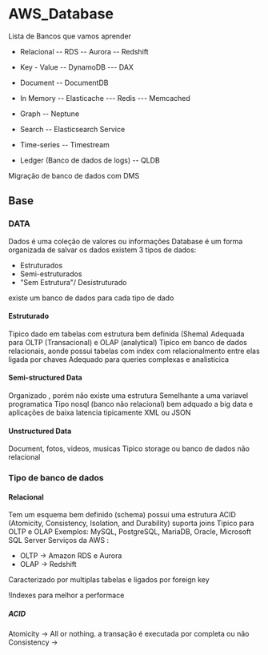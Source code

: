 # AWS_Database

Lista de Bancos que vamos aprender

- Relacional
-- RDS
-- Aurora
-- Redshift

- Key - Value
-- DynamoDB
--- DAX

- Document
-- DocumentDB

- In Memory
-- Elasticache
--- Redis
--- Memcached

- Graph
-- Neptune

- Search
-- Elasticsearch Service

- Time-series
-- Timestream

- Ledger (Banco de dados de logs)
-- QLDB

Migração de banco de dados com DMS

## Base

### DATA

Dados é uma coleção de valores ou informações
Database é um forma organizada de salvar os dados
existem 3 tipos de dados:
- Estruturados
- Semi-estruturados
- "Sem Estrutura"/ Desistruturado

existe um banco de dados para cada tipo de dado

#### Estruturado

Tipico dado em tabelas com estrutura bem definida (Shema)
Adequada para OLTP (Transacional) e OLAP (analytical)
Tipico em banco de dados relacionais, aonde possui tabelas com index com relacionalmento entre elas ligada por chaves
Adequado para queries complexas e analisticica

#### Semi-structured Data
Organizado , porém não existe uma estrutura
Semelhante a uma variavel programatica
Tipo nosql (banco não relacional)
bem adquado a big data e aplicações de baixa latencia
tipicamente XML ou JSON

#### Unstructured Data
Document, fotos, videos, musicas
Tipico storage ou banco de dados não relacional

### Tipo de banco de dados

#### Relacional
Tem um esquema bem definido (schema)
possui uma estrutura ACID (Atomicity, Consistency, Isolation, and Durability)
suporta joins
Tipico para OLTP e OLAP
Exemplos: MySQL, PostgreSQL, MariaDB, Oracle, Microsoft SQL Server
Serviços da AWS :
- OLTP -> Amazon RDS e Aurora
- OLAP -> Redshift

Caracterizado por multiplas tabelas e ligados por foreign key 

!Indexes para melhor a performace

##### ACID
Atomicity -> All or nothing. a transação é executada por completa ou não
Consistency -> 



